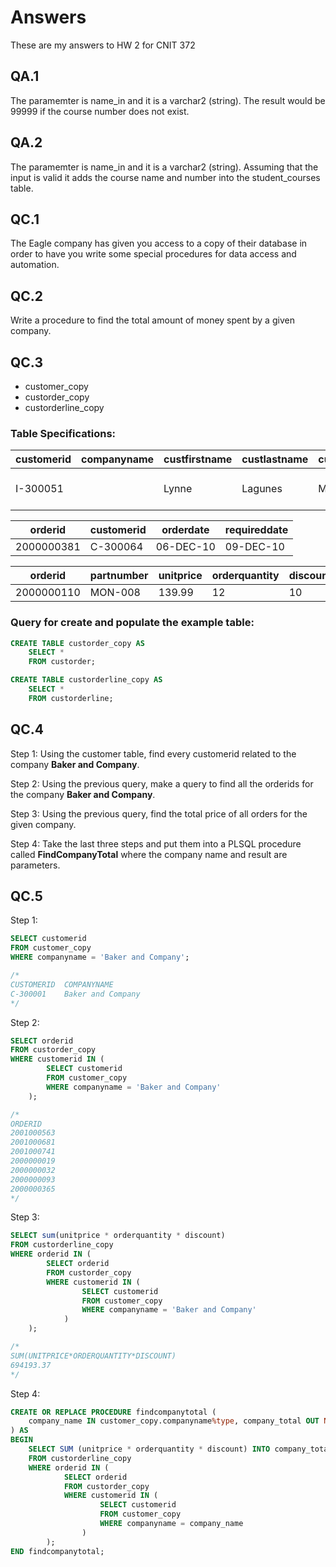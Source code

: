 # Answers
These are my answers to HW 2 for CNIT 372

## QA.1
The paramemter is name_in and it is a varchar2 (string). The result would be 99999 if the course number does not exist.

## QA.2
The paramemter is name_in and it is a varchar2 (string). Assuming that the input is valid it adds the course name and number into the student_courses table.

## QC.1
The Eagle company has given you access to a copy of their database in order to have you write some special procedures for data access and automation. 

## QC.2
Write a procedure to find the total amount of money spent by a given company.

## QC.3
- customer_copy
- custorder_copy
- custorderline_copy

### Table Specifications:
| customerid | companyname | custfirstname | custlastname | custtitle | address             | city      | state | postalcode | phone        | fax | emailaddr        |
| ---------- | ----------- | ------------- | ------------ | --------- | ------------------- | --------- | ----- | ---------- | ------------ | --- | ---------------- |
| I-300051	 |             | Lynne         | Lagunes      |Ms.	      | 2820 Beechmont Ave. | Pocatello | ID    | 83209      | 208-502-9976 |     |hello@zeronet.net |

| orderid    | customerid | orderdate | requireddate |
| ---------- | ---------- | --------- | ------------ |
| 2000000381 | C-300064	  | 06-DEC-10 | 09-DEC-10    |

| orderid    | partnumber | unitprice | orderquantity | discount | status  |
| ---------- | ---------- | --------- | ------------- | -------- | ------- |
| 2000000110 | MON-008    | 139.99	  | 12	          | 10	     | SHIPPED |

### Query for create and populate the example table:
```sql
CREATE TABLE custorder_copy AS
    SELECT *
    FROM custorder;

CREATE TABLE custorderline_copy AS
    SELECT *
    FROM custorderline;
```

## QC.4
Step 1: Using the customer table, find every customerid related to the company **Baker and Company**.

Step 2: Using the previous query, make a query to find all the orderids for the company **Baker and Company**.

Step 3: Using the previous query, find the total price of all orders for the given company.

Step 4: Take the last three steps and put them into a PLSQL procedure called **FindCompanyTotal** where the company name and result are parameters.

## QC.5
Step 1:
```sql
SELECT customerid
FROM customer_copy
WHERE companyname = 'Baker and Company';

/*
CUSTOMERID	COMPANYNAME
C-300001	Baker and Company
*/
```

Step 2:
```sql
SELECT orderid
FROM custorder_copy
WHERE customerid IN (
        SELECT customerid
        FROM customer_copy
        WHERE companyname = 'Baker and Company'
    );

/*
ORDERID
2001000563
2001000681
2001000741
2000000019
2000000032
2000000093
2000000365
*/
```

Step 3:
```sql
SELECT sum(unitprice * orderquantity * discount)
FROM custorderline_copy
WHERE orderid IN (
        SELECT orderid
        FROM custorder_copy
        WHERE customerid IN (
                SELECT customerid
                FROM customer_copy
                WHERE companyname = 'Baker and Company'
            )
    );

/*
SUM(UNITPRICE*ORDERQUANTITY*DISCOUNT)
694193.37
*/
```

Step 4:
```sql
CREATE OR REPLACE PROCEDURE findcompanytotal (
    company_name IN customer_copy.companyname%type, company_total OUT NUMBER
) AS
BEGIN
    SELECT SUM (unitprice * orderquantity * discount) INTO company_total
    FROM custorderline_copy
    WHERE orderid IN (
            SELECT orderid
            FROM custorder_copy
            WHERE customerid IN (
                    SELECT customerid
                    FROM customer_copy
                    WHERE companyname = company_name
                )
        );
END findcompanytotal;
```
